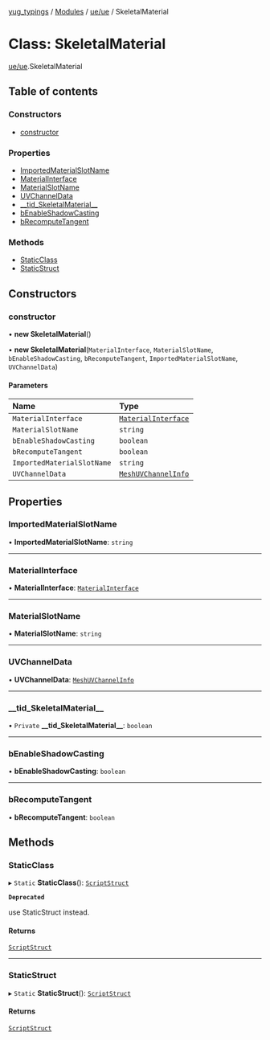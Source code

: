 [yug_typings](../README.md) / [Modules](../modules.md) / [ue/ue](../modules/ue_ue.md) / SkeletalMaterial

# Class: SkeletalMaterial

[ue/ue](../modules/ue_ue.md).SkeletalMaterial

## Table of contents

### Constructors

- [constructor](ue_ue.SkeletalMaterial.md#constructor)

### Properties

- [ImportedMaterialSlotName](ue_ue.SkeletalMaterial.md#importedmaterialslotname)
- [MaterialInterface](ue_ue.SkeletalMaterial.md#materialinterface)
- [MaterialSlotName](ue_ue.SkeletalMaterial.md#materialslotname)
- [UVChannelData](ue_ue.SkeletalMaterial.md#uvchanneldata)
- [\_\_tid\_SkeletalMaterial\_\_](ue_ue.SkeletalMaterial.md#__tid_skeletalmaterial__)
- [bEnableShadowCasting](ue_ue.SkeletalMaterial.md#benableshadowcasting)
- [bRecomputeTangent](ue_ue.SkeletalMaterial.md#brecomputetangent)

### Methods

- [StaticClass](ue_ue.SkeletalMaterial.md#staticclass)
- [StaticStruct](ue_ue.SkeletalMaterial.md#staticstruct)

## Constructors

### constructor

• **new SkeletalMaterial**()

• **new SkeletalMaterial**(`MaterialInterface`, `MaterialSlotName`, `bEnableShadowCasting`, `bRecomputeTangent`, `ImportedMaterialSlotName`, `UVChannelData`)

#### Parameters

| Name | Type |
| :------ | :------ |
| `MaterialInterface` | [`MaterialInterface`](ue_ue.MaterialInterface.md) |
| `MaterialSlotName` | `string` |
| `bEnableShadowCasting` | `boolean` |
| `bRecomputeTangent` | `boolean` |
| `ImportedMaterialSlotName` | `string` |
| `UVChannelData` | [`MeshUVChannelInfo`](ue_ue.MeshUVChannelInfo.md) |

## Properties

### ImportedMaterialSlotName

• **ImportedMaterialSlotName**: `string`

___

### MaterialInterface

• **MaterialInterface**: [`MaterialInterface`](ue_ue.MaterialInterface.md)

___

### MaterialSlotName

• **MaterialSlotName**: `string`

___

### UVChannelData

• **UVChannelData**: [`MeshUVChannelInfo`](ue_ue.MeshUVChannelInfo.md)

___

### \_\_tid\_SkeletalMaterial\_\_

• `Private` **\_\_tid\_SkeletalMaterial\_\_**: `boolean`

___

### bEnableShadowCasting

• **bEnableShadowCasting**: `boolean`

___

### bRecomputeTangent

• **bRecomputeTangent**: `boolean`

## Methods

### StaticClass

▸ `Static` **StaticClass**(): [`ScriptStruct`](ue_ue.ScriptStruct.md)

**`Deprecated`**

use StaticStruct instead.

#### Returns

[`ScriptStruct`](ue_ue.ScriptStruct.md)

___

### StaticStruct

▸ `Static` **StaticStruct**(): [`ScriptStruct`](ue_ue.ScriptStruct.md)

#### Returns

[`ScriptStruct`](ue_ue.ScriptStruct.md)
